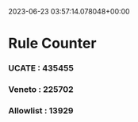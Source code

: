 2023-06-23 03:57:14.078048+00:00
# Rule Counter 
 ### UCATE : 435455

 ### Veneto : 225702

 ### Allowlist : 13929